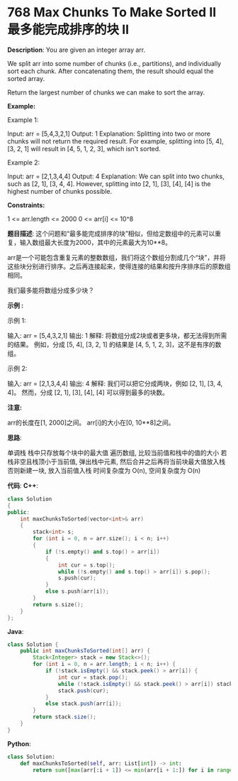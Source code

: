 # 768 Max Chunks To Make Sorted II 最多能完成排序的块 II

__Description__:
You are given an integer array arr.

We split arr into some number of chunks (i.e., partitions), and individually sort each chunk. After concatenating them, the result should equal the sorted array.

Return the largest number of chunks we can make to sort the array.

__Example:__

Example 1:

Input: arr = [5,4,3,2,1]
Output: 1
Explanation:
Splitting into two or more chunks will not return the required result.
For example, splitting into [5, 4], [3, 2, 1] will result in [4, 5, 1, 2, 3], which isn't sorted.

Example 2:

Input: arr = [2,1,3,4,4]
Output: 4
Explanation:
We can split into two chunks, such as [2, 1], [3, 4, 4].
However, splitting into [2, 1], [3], [4], [4] is the highest number of chunks possible.

__Constraints:__

1 <= arr.length <= 2000
0 <= arr[i] <= 10^8

__题目描述__:
这个问题和“最多能完成排序的块”相似，但给定数组中的元素可以重复，输入数组最大长度为2000，其中的元素最大为10**8。

arr是一个可能包含重复元素的整数数组，我们将这个数组分割成几个“块”，并将这些块分别进行排序。之后再连接起来，使得连接的结果和按升序排序后的原数组相同。

我们最多能将数组分成多少块？

__示例 :__

示例 1:

输入: arr = [5,4,3,2,1]
输出: 1
解释:
将数组分成2块或者更多块，都无法得到所需的结果。
例如，分成 [5, 4], [3, 2, 1] 的结果是 [4, 5, 1, 2, 3]，这不是有序的数组。

示例 2:

输入: arr = [2,1,3,4,4]
输出: 4
解释:
我们可以把它分成两块，例如 [2, 1], [3, 4, 4]。
然而，分成 [2, 1], [3], [4], [4] 可以得到最多的块数。

__注意:__

arr的长度在[1, 2000]之间。
arr[i]的大小在[0, 10**8]之间。

__思路__:

单调栈
栈中只存放每个块中的最大值
遍历数组, 比较当前值和栈中的值的大小
若栈非空且栈顶小于当前值, 弹出栈中元素, 然后合并之后再将当前块最大值放入栈
否则新建一块, 放入当前值入栈
时间复杂度为 O(n), 空间复杂度为 O(n)

__代码__:
__C++__:

```C++
class Solution 
{
public:
    int maxChunksToSorted(vector<int>& arr) 
    {
        stack<int> s;
        for (int i = 0, n = arr.size(); i < n; i++) 
        {
            if (!s.empty() and s.top() > arr[i]) 
            {
                int cur = s.top();
                while (!s.empty() and s.top() > arr[i]) s.pop();
                s.push(cur);
            }
            else s.push(arr[i]);
        }
        return s.size();
    }
};
```

__Java__:

```Java
class Solution {
    public int maxChunksToSorted(int[] arr) {
        Stack<Integer> stack = new Stack<>();
        for (int i = 0, n = arr.length; i < n; i++) {
            if (!stack.isEmpty() && stack.peek() > arr[i]) {
                int cur = stack.pop();
                while (!stack.isEmpty() && stack.peek() > arr[i]) stack.pop();
                stack.push(cur);
            }
            else stack.push(arr[i]);
        }
        return stack.size();
    }
}
```

__Python__:

```Python
class Solution:
    def maxChunksToSorted(self, arr: List[int]) -> int:
        return sum([max(arr[:i + 1]) <= min(arr[i + 1:]) for i in range(len(arr) - 1)]) + 1
```
